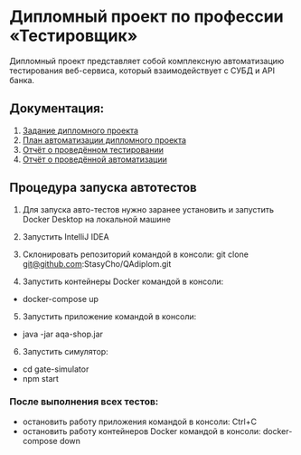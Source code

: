 # Дипломный проект по профессии «Тестировщик»
Дипломный проект представляет собой комплексную автоматизацию тестирования веб-сервиса, который взаимодействует с СУБД и API банка.

## Документация:
1) [Задание дипломного проекта](https://github.com/netology-code/qa-diploma)
2) [План автоматизации дипломного проекта](https://github.com/StasyCho/QAdiplom/blob/main/Documents/Plan.md)
3) [Отчёт о проведённом тестировании](https://github.com/StasyCho/QAdiplom/blob/main/Documents/Report.md)
4) [Отчёт о проведённой автоматизации](https://github.com/StasyCho/QAdiplom/blob/main/Documents/Summary.md)


## Процедура запуска автотестов
1) Для запуска авто-тестов нужно заранее установить и запустить Docker Desktop на локальной машине

2) Запустить IntelliJ IDEA

3) Склонировать репозиторий командой в консоли: git clone git@github.com:StasyCho/QAdiplom.git

4) Запустить контейнеры Docker командой в консоли:
- docker-compose up

5) Запустить приложение командой в консоли:

- java -jar aqa-shop.jar

6) Запустить симулятор:

- cd gate-simulator
- npm start

### После выполнения всех тестов:
- остановить работу приложения командой в консоли: Ctrl+C
- остановить работу контейнеров Docker командой в консоли: docker-compose down
